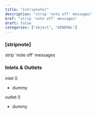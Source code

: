 ```yaml
---
title: "[stripnote]"
description: "strip 'note off' messages"
bref: "strip 'note off' messages"
draft: false
categories: ["object", "GENERAL"]
---
```


### [stripnote]

strip 'note off' messages

### Inlets & Outlets

inlet 0

 - dummy

outlet 0

 - dummy
 
